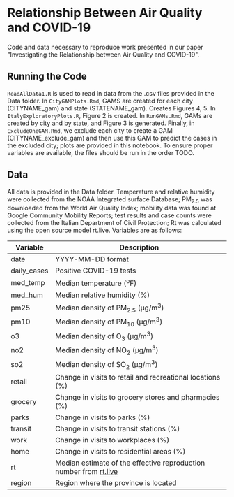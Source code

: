# Relationship Between Air Quality and COVID-19
Code and data necessary to reproduce work presented in our paper "Investigating the Relationship between Air Quality and COVID-19". 

## Running the Code
`ReadAllData1.R` is used to read in data from the .csv files provided in the Data folder. In `CityGAMPlots.Rmd`, GAMS are created for each city (CITYNAME_gam) and state (STATENAME_gam). Creates Figures 4, 5. In `ItalyExploratoryPlots.R`, Figure 2 is created. In `RunGAMs.Rmd`, GAMs are created by city and by state, and Figure 3 is generated. Finally, in `ExcludeOneGAM.Rmd`, we exclude each city to create a GAM (CITYNAME_exclude_gam) and then use this GAM to predict the cases in the excluded city; plots are provided in this notebook. To ensure proper variables are available, the files should be run in the order TODO.

## Data
All data is provided in the Data folder. Temperature and relative humidity were collected from the NOAA Integrated surface Database; PM<sub>2.5</sub> was downloaded from the World Air Quality Index; mobility data was found at Google Community Mobility Reports; test results and case counts were collected from the Italian Department of Civil Protection; Rt was calculated using the open source model rt.live. Variables are as follows:

| Variable    | Description                                                                                                 |
|-------------|-------------------------------------------------------------------------------------------------------------|
| date        | YYYY-MM-DD format                                                                                           |
| daily_cases | Positive COVID-19 tests                                                                                     |
| med_temp    | Median temperature (<sup>o</sup>F)                                                                          |
| med_hum     | Median relative humidity (%)                                                                                |
| pm25        | Median density of PM<sub>2.5</sub> (µg/m<sup>3</sup>)                                                       |
| pm10        | Median density of PM<sub>10</sub> (µg/m<sup>3</sup>)                                                        |
| o3          | Median density of O<sub>3</sub> (µg/m<sup>3</sup>)                                                          |
| no2         | Median density of NO<sub>2</sub> (µg/m<sup>3</sup>)                                                         |
| so2         | Median density of SO<sub>2</sub> (µg/m<sup>3</sup>)                                                         |
| retail      | Change in visits to retail and recreational locations (%)                                                   |
| grocery     | Change in visits to grocery stores and pharmacies (%)                                                       |
| parks       | Change in visits to parks (%)                                                                               |
| transit     | Change in visits to transit stations (%)                                                                    |
| work        | Change in visits to workplaces (%)                                                                          |
| home        | Change in visits to residential areas (%)                                                                   |
| rt          | Median estimate of the effective reproduction number from <a href="http://rt.live"> rt.live </a>            |
| region      | Region where the province is located                                                                        |
